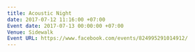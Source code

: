 ```yaml
---
title: Acoustic Night
date: 2017-07-12 11:16:00 +07:00
Event date: 2017-07-13 00:00:00 +07:00
Venue: Sidewalk
Event URL: https://www.facebook.com/events/824995291014912/
---
```


